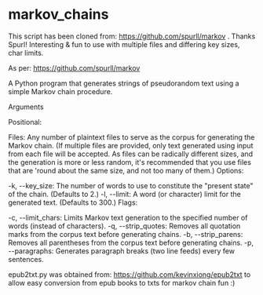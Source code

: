 # markov_chains

This script has been cloned from: https://github.com/spurll/markov . Thanks Spurl! Interesting & fun to use with multiple files and differing key sizes, char limits.

As per: https://github.com/spurll/markov

A Python program that generates strings of pseudorandom text using a simple Markov chain procedure.

Arguments

Positional:

Files: Any number of plaintext files to serve as the corpus for generating the Markov chain. (If multiple files are provided, only text generated using input from each file will be accepted. As files can be radically different sizes, and the generation is more or less random, it's recommended that you use files that are 'round about the same size, and not too many of them.)
Options:

-k, --key_size: The number of words to use to constitute the "present state" of the chain. (Defaults to 2.)
-l, --limit: A word (or character) limit for the generated text. (Defaults to 300.)
Flags:

-c, --limit_chars: Limits Markov text generation to the specified number of words (instead of characters).
-q, --strip_quotes: Removes all quotation marks from the corpus text before generating chains.
-b, --strip_parens: Removes all parentheses from the corpus text before generating chains.
-p, --paragraphs: Generates paragraph breaks (two line feeds) every few sentences.

epub2txt.py was obtained from:  https://github.com/kevinxiong/epub2txt to allow easy conversion from epub books to txts for markov chain fun :)
